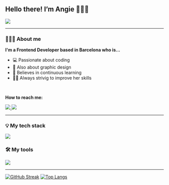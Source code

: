 <h2>Hello there! I’m Angie 🙋🏻‍♀️</h2>

<img src="https://i.pinimg.com/originals/56/aa/dc/56aadc8f75b6f4cb9b64ea55186a0a53.gif">

<img align="right" src="https://komarev.com/ghpvc/?username=anyeelog&style=flat-square&color=ff69b4" alt=""/>

<hr></hr>

<h3>👩🏻‍💻 About me</h3>

<strong>I'm a Frontend Developer based in Barcelona who is...</strong>

<ul>
  <li>💻 Passionate about coding</li>
  <li>🎨 Also about graphic design</li>
  <li>📝 Believes in continuous learning</li>
  <li>💪🏻 Always strivig to improve her skills</li>
</ul>

<br>

<strong>How to reach me:</strong>

<a align="right" href="https://www.linkedin.com/in/anyeelog/">
  <img src="https://img.shields.io/badge/linkedin-ff69b4?style=for-the-badge&logo=linkedin">
</a>

<a align="right" href="mailto:anyee.logs@gmail.com">
  <img src="https://img.shields.io/badge/gmail-orange?style=for-the-badge">
</a>

<hr></hr>

<h3>💡 My tech stack</h3>
<img src="https://skillicons.dev/icons?i=html,css,js,sass,bootstrap,tailwind,react,ruby,gulp,webpack,mysql,git" />


<h3>🛠️ My tools</h3>
<img src="https://skillicons.dev/icons?i=ps,ai,figma,vscode,github,heroku,netlify" />

<hr></hr>

[![GitHub Streak](https://streak-stats.demolab.com/?user=anyeelog&theme=default)](https://git.io/streak-stats)
[![Top Langs](https://github-readme-stats.vercel.app/api/top-langs/?username=anyeelog&layout=compact)](https://github.com/anuraghazra/github-readme-stats)
